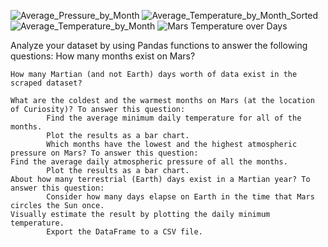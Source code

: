 ![Average_Pressure_by_Month](https://github.com/MeenakshiKleiman/Module-11-challenge/assets/164884173/b02e5fb1-d874-41c7-9138-c426bda5bd0c)
![Average_Temperature_by_Month_Sorted](https://github.com/MeenakshiKleiman/Module-11-challenge/assets/164884173/7ad80fbc-00a3-4b2a-8ece-696161cb1ea5)
![Average_Temperature_by_Month](https://github.com/MeenakshiKleiman/Module-11-challenge/assets/164884173/af8e5fe5-1474-4252-896a-fc13111d78f6)
![Mars Temperature over Days](https://github.com/MeenakshiKleiman/Module-11-challenge/assets/164884173/6aceef84-8004-43db-a14b-8016b4f11623)



Analyze your dataset by using Pandas functions to answer the following questions:
	How many months exist on Mars?
 
	How many Martian (and not Earth) days worth of data exist in the scraped dataset?
 
	What are the coldest and the warmest months on Mars (at the location of Curiosity)? To answer this question:
			Find the average minimum daily temperature for all of the months.
			Plot the results as a bar chart.
			Which months have the lowest and the highest atmospheric pressure on Mars? To answer this question:
	Find the average daily atmospheric pressure of all the months.
			Plot the results as a bar chart.
	About how many terrestrial (Earth) days exist in a Martian year? To answer this question:
			Consider how many days elapse on Earth in the time that Mars circles the Sun once.
	Visually estimate the result by plotting the daily minimum temperature.
			Export the DataFrame to a CSV file.
